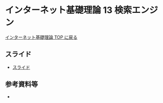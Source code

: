 # インターネット基礎理論 13 検索エンジン

[インターネット基礎理論 TOP に戻る](./index.md)

## スライド
- [スライド](./btoi_13slide.pdf)

## 参考資料等
- 

